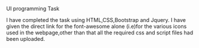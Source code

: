 UI programming Task

I have completed the task using HTML,CSS,Bootstrap and Jquery.
I have given the direct link for the font-awesome alone (i.e)for the various icons used in the webpage,other than that all the required css and script files had been uploaded.
